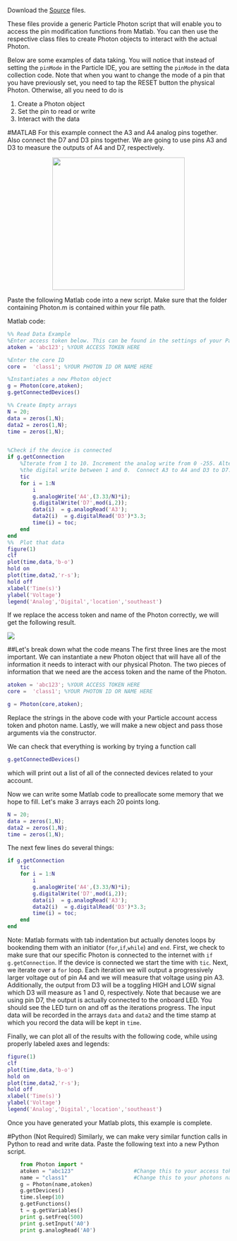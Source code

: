 Download the [Source](https://github.com/mkfu/MAE224/tree/master/Source%20Files) files.

These files provide a generic Particle Photon script that will enable you to access the pin modification functions from Matlab. You can then use the respective class files to create Photon objects to interact with the actual Photon.

Below are some examples of data taking. You will notice that instead of setting the `pinMode` in the Particle IDE, you are setting the `pinMode` in the data collection code. Note that when you want to change the mode of a pin that you have previously set, you need to tap the RESET button the physical Photon. Otherwise, all you need to do is

1.    Create a Photon object
2.    Set the pin to read or write
3.    Interact with the data


#MATLAB
For this example connect the A3 and A4 analog pins together. Also connect the D7 and D3 pins together.  We are going to use pins A3 and D3 to measure the outputs of A4 and D7, respectively.
<p align="center">
<img src="https://github.com/mkfu/MAE224/blob/master/images/example1circuit.png" width="300">  
</p>   

Paste the following Matlab code into a new script. Make sure that the folder containing Photon.m is contained within your file path.

Matlab code:

```matlab
%% Read Data Example
%Enter access token below. This can be found in the settings of your Particle Account
atoken = 'abc123'; %YOUR ACCESS TOKEN HERE

%Enter the core ID
core =  'class1'; %YOUR PHOTON ID OR NAME HERE

%Instantiates a new Photon object
g = Photon(core,atoken);
g.getConnectedDevices()

%% Create Empty arrays
N = 20;
data = zeros(1,N);
data2 = zeros(1,N);
time = zeros(1,N);


%Check if the device is connected
if g.getConnection
    %Iterate from 1 to 10. Increment the analog write from 0 -255. Alternate
    %the digital write between 1 and 0.  Connect A3 to A4 and D3 to D7.
    tic
    for i = 1:N
        i
        g.analogWrite('A4',(3.33/N)*i);
        g.digitalWrite('D7',mod(i,2));
        data(i)  = g.analogRead('A3');
        data2(i)  = g.digitalRead('D3')*3.3;
        time(i) = toc;
    end
end
%%  Plot that data
figure(1)
clf
plot(time,data,'b-o')
hold on
plot(time,data2,'r-s');
hold off
xlabel('Time(s)')
ylabel('Voltage')
legend('Analog','Digital','location','southeast')
```

If we replace the access token and name of the Photon correctly, we will get the following result.

![](https://github.com/mkfu/MAE224/blob/master/images/ex1result.png)

##Let's break down what the code means
The first three lines are the most important. We can instantiate a new Photon object that will have all of the information it needs to interact with our physical Photon. The two pieces of information that we need are the access token and the name of the Photon.
```matlab
atoken = 'abc123'; %YOUR ACCESS TOKEN HERE
core =  'class1'; %YOUR PHOTON ID OR NAME HERE

g = Photon(core,atoken);
```

Replace the strings in the above code with your Particle account access token and photon name.  Lastly, we will make a new object and pass those arguments via the constructor.

We can check that everything is working by trying a function call
```matlab
g.getConnectedDevices()
```
which will print out a list of all of the connected devices related to your account.  

Now we can write some Matlab code to preallocate some memory that we hope to fill. Let's make 3 arrays each 20 points long.
```matlab
N = 20;
data = zeros(1,N);
data2 = zeros(1,N);
time = zeros(1,N);
```
The next few lines do several things:
```matlab
if g.getConnection
    tic
    for i = 1:N
        i
        g.analogWrite('A4',(3.33/N)*i);
        g.digitalWrite('D7',mod(i,2));
        data(i)  = g.analogRead('A3');
        data2(i)  = g.digitalRead('D3')*3.3;
        time(i) = toc;
    end
end
```
Note: Matlab formats with tab indentation but actually denotes loops by bookending them with an initiator (`for`,`if`,`while`) and `end`.  First, we check to make sure that our specific Photon is connected to the internet with `if g.getConnection`. If the device is connected we start the time with `tic`. Next, we iterate over a `for` loop. Each iteration we will output a progressively larger voltage out of pin A4 and we will measure that voltage using pin A3. Additionally, the output from D3 will be a toggling HIGH and LOW signal which D3 will measure as 1 and 0, respectively. Note that because we are using pin D7, the output is actually connected to the onboard LED. You should see the LED turn on and off as the iterations progress. The input data will be recorded in the arrays `data` and `data2` and the time stamp at which you record the data will be kept in `time`.

Finally, we can plot all of the results with the following code, while using properly labeled axes and legends:
```matlab
figure(1)
clf
plot(time,data,'b-o')
hold on
plot(time,data2,'r-s');
hold off
xlabel('Time(s)')
ylabel('Voltage')
legend('Analog','Digital','location','southeast')
```

Once you have generated your Matlab plots, this example is complete.


#Python (Not Required)
Similarly, we can make very similar function calls in Python to read and write data. Paste the following text into a new Python script.

```python
    from Photon import *
    atoken = "abc123"                   #Change this to your access token
    name = "class1"                     #Change this to your photons name
    g = Photon(name,atoken)         
    g.getDevices()
    time.sleep(10)
    g.getFunctions()
    t = g.getVariables()
    print g.setFreq(500)
    print g.setInput('A0')
    print g.analogRead('A0')
```
